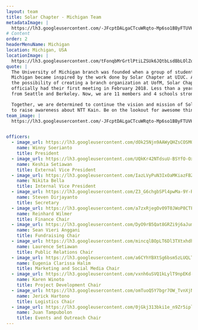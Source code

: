 ```yaml
---
layout: team
title: Solar Chapter - Michigan Team
metadataImage: |
  https://lh3.googleusercontent.com/-JFcptDALgaCTcuWRqto-Mp6so1BByFTUVHDuBxX751sgefWX8gFGpQjimwe9iNa6NzCLHRzG4eWonRtrhsU8WzEIDLn4DD25bOHSfcEXpe-snznQqdKBtMou4-cmXF6MT8DkeBAx1-AGQzLzmb_fKKCvR004WQ70saepzw3nOt20byRiBm-f_EP_PluIkOanWshIrvdGPq5X-7DIiywO-gg_kvH0ou0sRGSIADt64QyQs7rDksKt2Zb1_BTs2M8BiHydMWuQl7eKZI1hvTKHPylRIyeg1RWb5nMzdwgYa-wY2VU3Ex59pMjOokHXU4EBQivlCJyt1Gb7NVLM0LGqWOgMy_HmJVasxxTTEMH9EfK2KZOQcX5mpzy_8D4giDISr5tD_Fh3bUPPN9iRfHI0QbwGyCqsuApCqC-6LhmGYEeJ5HYabv_x2gF16nj0uC3JSKnnWUwixuRS0Jz2MreCRlgGTh9N4AJLZ5UAJdr96dppEdVPaUhejGJ7a2JXooU9T6n59yNHM0qh2BqTx1nH9-eqcXujqUsNi0Dxe3Kyeb4P8bdcbmusRcH0cs2eQHwzdcAXs7R8vRQJGMps-qtPmqXBb2eVh472bQu7eL1hF1PZrFuYfXYuR2fqhrcQXWyUvAe6vXH2GKVxEXqP9lNNC9K7h3pv-iSGGgNnz3S0z91Msb9jMkqisngaav5FQ=w3584-h2016-no
# Content
order: 2
headerMenuName: Michigan
location: Michigan, USA
locationImage: |
  https://lh3.googleusercontent.com/tFonqbMrGrtlPtiLZSUk6JQtbLsdBbLOlZqlfbjrSaglJN4FyFmAS81pS0xV2E9_gWXSeIbAuCrwQkSzqtogCAGiSXHOc7bJGT2vYJ92_-vgFHR0-HeCEmmw-8M5XBHh6YgIVqmvHvDCYZXyWRQYUmxv3Ju1h2AEgOf3EQ2yHVx2RQyx6_GssGd51AVAd4ToKfSMR-Xhx0AdeBldz90PeG383bDXpccCYcL6OBls0OQctFi8m1V02oDcRVeuFT9OCzig_ZnMqeUpF6yxUPyD87QNvX2Rap2r35ZMBRXQAYBLImNzOWJZcxmTUwgSJ6HhqHoQX_EoV-DlNkeAxEKVxV6iiTTxe-ymPjI9xId0LFzP6cUtQpDfNAgTfhqU-yXFCqItIr4OCvMQgR49itHsUPifvZjF0kG4KZeiVIU4ibvgr03SHRSw649lucCaNQXSk3rg8J5NJIsB3gY3lO56jR7BE4mW6J91gvdZ0SadzfdueH43U17d1GtMtVeOPL5fYhRx917thUuxWohQdm7AHsU6UP30liVH-EHN9XirYdmwqHpWZI3cCQ_W3dwd6XDRJKoWhPtw3RJYBFf4UjyCGlLOqIxOuSZG-wtfRk5QchGNv2BcbHpipJcseMPfsvuyHnLIPaIED6YHzVr0V_aolEzYYbc8WFCzbxjNwNmsZn_OV3hSUt3OBbyl8ND7ZQ=w874-h491-no
quote: |
  The University of Michigan branch was founded when a group of students at
  Michigan became inspired by the work done by Solar Chapter at UIUC. After reaching out and discussing
  the possibility of creating a branch organization at UofM, Solar Chapter at the University of Michigan
  officially had their first meeting in February 2018. Less than a year later, we are joined by members
  from Seattle and Berkeley. Now, we are 11 members and 4 schools strong!

  Together, we are determined to continue the vision and mission of Solar Chapter by expanding their good work. We are proud to announce our current project, Makna, which is an initiative
  to raise awareness about NTT Kain. Be on the lookout for awesome things we have in store!
team_image: |
  https://lh3.googleusercontent.com/-JFcptDALgaCTcuWRqto-Mp6so1BByFTUVHDuBxX751sgefWX8gFGpQjimwe9iNa6NzCLHRzG4eWonRtrhsU8WzEIDLn4DD25bOHSfcEXpe-snznQqdKBtMou4-cmXF6MT8DkeBAx1-AGQzLzmb_fKKCvR004WQ70saepzw3nOt20byRiBm-f_EP_PluIkOanWshIrvdGPq5X-7DIiywO-gg_kvH0ou0sRGSIADt64QyQs7rDksKt2Zb1_BTs2M8BiHydMWuQl7eKZI1hvTKHPylRIyeg1RWb5nMzdwgYa-wY2VU3Ex59pMjOokHXU4EBQivlCJyt1Gb7NVLM0LGqWOgMy_HmJVasxxTTEMH9EfK2KZOQcX5mpzy_8D4giDISr5tD_Fh3bUPPN9iRfHI0QbwGyCqsuApCqC-6LhmGYEeJ5HYabv_x2gF16nj0uC3JSKnnWUwixuRS0Jz2MreCRlgGTh9N4AJLZ5UAJdr96dppEdVPaUhejGJ7a2JXooU9T6n59yNHM0qh2BqTx1nH9-eqcXujqUsNi0Dxe3Kyeb4P8bdcbmusRcH0cs2eQHwzdcAXs7R8vRQJGMps-qtPmqXBb2eVh472bQu7eL1hF1PZrFuYfXYuR2fqhrcQXWyUvAe6vXH2GKVxEXqP9lNNC9K7h3pv-iSGGgNnz3S0z91Msb9jMkqisngaav5FQ=w3584-h2016-no


officers:
  - image_url: https://lh3.googleusercontent.com/dOk25Njn9AAWyQHZsCOSMObBNTYT6JOjOOy4X_8Tje6JOi8hUDTiCEvKI1FWu1iXnH0Qi4PYJ_mNgXNcBadpz3hJLocR2CjFApuYCPrm-K81FXs0_h-vdmRnXHGjtD1CGmpL-Tjk0h4gxlJQrMbP3gwfoCUXoP61_upu_EwBXsWthdua3dXOSdRauv3C1VOVRHuIafvXCARywSHdHAjZmTPJndgmEKrB_uKznKGV9auZs8VcnpDTOFE1RetSRWxksQlEXE9ho_zkHege7nsGOmPgOhMnC3vLOaY6w82aF6U0zkYfvc02PHWrP7Z29Z3MGYqg8m7uNNQheoNeaG78mUmHZCOvbWswUEJnikA00senfW3kEIDUR7mfWSdJBHyRcSpW-ubWtS0s8girSlC0v545wVvqs_tWDWtkMc3hIexlBF-GDrFhad1pHnhyCvhrSbkM_TnXiiRc6J1XYby0SmTjxmJ5XJZXr34nTKuq5N8pAWKjATa7UzYjt8Wk9Gq7LqO5kNHB-jx8efY7g15-kgrM1W6TiL9y14KEwstHhgG2a6O8ces7hw6BLdlqu3c28M4PnbdxRSfSwlFaPUHct-QDuCgpKjqWcC1fLTX-KumBIWrqnsZ-SCkF231jA35cLAmCwOOfVm6wDr7XeJB_2vTjo6M4fTklsX00Jr-m84gTZAmLswzkzqrXDuKcbQ=w1346-h2018-no
    name: Winny Soerianto
    title: President
  - image_url: https://lh3.googleusercontent.com/UQkKr42NTdsuU-BSYfO-OxbELblPznaAVyCf5CJ6J7qiURwixtgPO4g8B1wj-nZzSeIn4-_Fz8SZ94nB00Extj90sGRvs0N1b41GfNhpk-SuQxaONH7NO-AEx1flOwg77_UBWzjjwWOuVOjm5fLxOKcV4AAKvF2cwlK1SYQSGJs7M9rE08QxUQj-sBV1-Xh0TUuz3HrhzxorKBKlrX369Ec_7SWvF_RFWROQL5rK59LeXPncwANHONLJIbeHco_TBgAxeV-x9lykO9KUQ3gF2B0Oxmici2s7Zvj4YIZi3dmeEySrVTzoyJgfX92ru88S2NClG06d5M_O2bUIanbB4p6dJpYTb1nzm64i-iBF8-4GQdp2Kcj7wzf5dwPZd0NsEdkhnYLQJIIz-rO3F_i1xGUvPOkOX-b_qGv8dW48UfaB6ltvl4R5WT3Cjr7ixt8B3j65RZK_F3QqmB2Y2b8pbl-GwcKr8Gk_-WKXzTKyVlTcmuMnsi7jONUMB8rxNFfdEjXOOS3k3mbeerVAsvLO4hfptfpA7QYuQSBMi954_uTqx9giKUkEYp4ruHL0lh-xdDY_C1JJBNTIrPcF1uFf747bkuXMfyBk5IjR7oBdSmNjUceCdsz0-IerLL2r2LCGN3vWeHrHc3IQFs3JZolUJXBRRnCojAqdKmd4ddYANoM-I196sVKVNqrEQG3kJA=w1346-h2018-no
    name: Keshia Setiawan
    title: External Vice President
  - image_url: https://lh3.googleusercontent.com/IazLVyPuN3IxOaMKiazFBZJWAIWIHVRoPeMZ11hXMxW8m_z88KDk9uZw_NL--pqOOcfE-wwKwBSRyIToPlVlLNqSS-FxHc9PaW6BJwxqbuuXiyEHfH9iiLH-14OWsFQzhLxjjVagXXPc-cyaMJDIxww0K-AuBavV7CMJiTiwOJ0l1KdMx1vRHxi2U8wM_t8FMBCjdKssbZ5wKAiJcGjA9HuY9rRLikZz7pc3wghKxwf5CZUTJQujkTI1AWudxwzVCgNxYHZSmfoDo1mASncU0FwFFX_tWsobi4qA-15RExU758hLX35APkWoc6L5bj28MRKySqv3_Dz6JssBZrI3n-dXJr6mFIRzWAHSyHub6on8JpetwrVwr8nok_rj3Bzxl5xvjFP137cLTgiE2SLSl1ePeBXVrmljcpRowoYAePe60RKhsqunmN0FRbXPn1mGiPwrZLGamLN65l7t2-ixWJQk5Iy8K2i7nCswlGu0n3hi4lW3fdrT5zKl_Qd2_WXW8s7i0C7KB7qTD17Q8V8smZ-4v8NAHmaGqwee7bwcJdbX6sfGgTNCa0fWVm6wiIt3Sb3vxvDHep7oofGJtM_URgPqoyUZvf89WLqMA5voObXa6wj_LryUbKCjSSADxezb0TuKYyUyBB9SBo1HfcQqmmRQwoW7DMKwUuSpHKYuyb9rNOVBJ0_xs-n6UAwCQw=w1346-h2018-no
    name: Nikita Bella
    title: Internal Vice President
  - image_url: https://lh3.googleusercontent.com/Z3_G6chgbSPl4pwMa-9Y-RCGzIvPumiD86AzAkIx38XirGthAqm1Ej-K3v6vIMCPwilPDeUPgFh362pFmdfZD4v7J-pAts_b8H2vhm9H_mxQejD6G9e_xgXyqqB3SwQHRonS1sdaB4zxBkazOxHpO88WGPPVf0_mzi2FaQ5CnhHaNGfs006VykfXrpCKPZkVTpwLkb2eJo_MTVg-ZA9KEKVPHBCjg4-5qy71G6KHg0aSm0qhOkCzGnj89fQXz49-_EkqiVo8N7eDhXQpUdzBqQSccB9Yv8rVxn3jM3xsWVXNmv7CHe3gw4R1bm-VvNqkfVJiGnVSfNvXnhsfryzA8u85byyVfCMU3YBMqX8BLfrjILF78ZWUjtNFPSh2WDJ0SPnn-r8Qx3NxdRQEgMXQ9d5wDUIOTNA0wdzfdNqe0Z7Y5ohVYIsmgVlktAhdr0BTbZxAae3TfTihhUTKhRQr1v0Wf6ePtPBT4wv0calA42dw3ue5hjwcn-B4lGe-6KDtV2KpLaSPjltniPcyYHmE9vSVj73F9epMvNBOV3jGaBm30TkbMw6Mv2fFcT0h47W26P2eP9XuzTpx0QXZzNRliFUv6ZiRUFQfmpQO8FTwx697WIJ6dWaNG2fWEfBxk2iEOHVxkLZ4NAEgeqbeDo59_NHgVTa7A2F6JD6ynEsdjCUbazR-x_dKPltoe44Yag=w1346-h2018-no
    name: Steven Dirjayanto
    title: Secretary
  - image_url: https://lh3.googleusercontent.com/a7zxRjegOv09T0JWoP8CTF2agVKOvxhURioGzx--HfltmOlCtqdm9S6qECjcLnSWS8jBvYEroeHe46UqaA24OblFjNZdz0sh-XwsvnDjFURmdkIZEhn_dX_CalqWGOibw4XH4NLh9RK0axgd5TK4a9OdnT1dFRIi9O5lG-UNgLYqBEhQDqcxajwzgh6w3AJd7R36E7V3-HR02RsZP4BvLJ79c_PbOoLYWeYtc-VrWnQ6XU7oYXappiS5sVfsXRN18ARwjaVU_w1_Hd6HA_sjUk9C6gViHXsnr35ck9kzVDT4zeYF6_1BxJgGpPk8GAyTNsRkskWmZM2l99vASAbJ5KKA22MuGx9kSAHlGz8lRuqj96NgH4PQcGajBxM17kmV49C6RVUC_HSONiAUdlEYqManTaabDhaO3iV2bi0yyupolOAfLG_30wanZMyKK8g9H6GOYSEh4XA2vxGICpYJHYwqy0TsfBlt94W29So2FDb6YMwCXAHrKpqk0ZanwLxXXEa9_YU0yf3UiRaT9-lOSlDT2Z2Dj9T6F2h4uY3siyJ8HODrnx96FaZ1wNK5LiVQaBAYLLNzswnojPcBdG60RZfCw5j1q79w1aMdjEyaXJqyoerwxtSOpoZ0YO7RbRHCkr_NATypKEAE0GuZVaxWhKs1LgM1g1osqtgGVZ_eQFONsJh1s0s6sla7x-c0Ew=w1346-h2018-no
    name: Reinhard Wilmer
    title: Finance Chair
  - image_url: https://lh3.googleusercontent.com/DyO9rB5Qat8GRZi9j6aJumcTbPtneP3iO-Nk1mvaz9U1fbZl_8JGkLZP39sYfoeIb3pL3CEGalW8iAuvjR-_sy0TLXB7GSpMkTpr_p8LMg5XPb1ArlDb4WjhwvU7sMgW2ifiiHCBSym8_7OZeSaSMkMO0X71D-RNb5vrtf9H76vcAiKL_F6G4ieVgSr_3wD7cSXWSwjA3ahISSqiUWp4oCLpMUqDmgKnk-nfctKpIyjZ58PNAhVCPHcbDNhIjTFF1tU-H1FF2bD9BlH5-5AO_KH7BEQ9adrO87W1WStUG_kBHvZ9fkSCz5cl0HOFNiNoXSXiLVQ_G9-_IsQ9XkIdFEvcZnUaOyt0gSB0ECN25CPYrMxGZ1c06XL_9FofAU8qYjOwhe8ezxRZ4aZD_pGT5CYW9QBa03Ej7LHqD9U-0gljGnQtPLasXnQLA5FQeShFWcvWU89fCVMjVmaEH2zeamxs2FnZAuoapnHcCTHBGPVxrfZ8zwsxdi45thW5qPk4eG96amx8OngrL4fFW85K1811m7mxUr8lrfmlTcNrkWnx9EDqizBDD-VlxbtNzc82OZBMQr6kvtpOriu92jrhRD2SoYdb4exCgl8z-hrpAcp2y4mhA0sXX0qRxzStUsO37AqDtg9GZ6cV39BvsYdRAgxni-sV-xd15jY4oyUI80w7cNUaNVd2e67LB3CEAQ=w1346-h2018-no
    name: Sean Vieri Anggani
    title: Fundraising Chair
  - image_url: https://lh3.googleusercontent.com/mincqlBOpLT6Dl3TXtxhdhQ_EcAURICGj3tlHXkAxRBBHEdkjzkW4U084ZvKFbzj9JnFBq5aKgOajUdtonkDU2SXPqDgMUFSGPB4reI0hO06L5iL70KB9B5nzo_u--qis0gOqdCEUCTeU46rY8Qlh7Y5OIEuRNV8QV48AX3uRWIyF4Q7obGUK0RLWauc2EVr1lXhsHOdmjTHiSVZEyhXHzLjnZaMHuaiqtgke4mYX-FiQn60JM3SiXdRhMvnipkznEnztkm1V15xhbDfMEmBOfL0Zi_CpHxLnYwl7e76yV_AHilMt-IOnmRlAEM6FmmfbiJVDPL-HNZRdawpz2rnTG_YfuU15__U2j_FgrUkVFl3iov9LZMGOQI6AfX7H4FS-V6Qwp9pnTThBBwKgEChM8-x6owN3ZOW7z4tYLt2YPgPWAKLBRyZTySYVuNmXBwVVaZO-3SdEZIjAvj7_QZTSJ1fF08GnYuA3hsotfTpLpaD86GwjOcTQkYKH154Nm6PYoePnsi2aMTgc8HE32MzGJdf0ME3-mf3L4BR5IdJP1zP0wNrj9STVlOGf4M_Snbd94VF561duDfuanXOOGKea0lhpAM6Ljm535hG-Ie7DUqdNL-5H2dLv6pmAWvmaw7EDTqcLS4spDDqzqFTf6t7n22vka5yWJN2djGySg2j2RXImj5HJRZVmw66fe234A=w1346-h2018-no
    name: Laurence Setiawan
    title: Public Relations Chair
  - image_url: https://lh3.googleusercontent.com/a6CYhYBXtSg6bsm5zLUQLTtnzLsyM2ydrq89kzdOzY2OcxS3TSQ-esobZXL7JNVU_YpKZRQyErse5nSaAZ3F2MIKxiLpmI53eCaXl9m-SUmdPoLVXLskDtKAZk_JLInEGgPvJ5_I0oPiHDT4RrgxpymEU3kYPHscRTuryoeslWeneNSDfRI7_Os05JU1TqWXJufHxdzHcXzWjPGqHXXL0gKBtumDLmyflsw2DM_HJNtItm2u1aO0nRSFUD_RsNlRlloj6fRl--8N7JyxFHPI7rkFQVO-zM6B5N3Fl7CReJUsIB6ilcPKl2IGghUFNHbQ3f41y2Vt4CjHeCJfFYLNDW5m1k8YuMo5f3KdEZiHrkM3pDrih1_zqsMwoIJGN-s-lTFXzvcSt9QvfDZ4cd44MqV89VoLiz1gf8VdE3vJafJzuomQTtmFoC0gXtbQEhhj9YqZWjMTNA6mH-GPwFkLH5faxrj4YzZux5CPXSzjbbdIx3Ax9jOEWn1tsvRoJB7njrCYMPYsCkLdrhc9EIUO2nEgBAxueLdmvlcIFbJWh-FAf7H0zHcyw58Erc1yiZFSsIAxxXXRqrlcbn5YPimAG1-3keo8_M6nota0k-kJ0oO7v1iC3ftCGDh_VwtVE4FoLR90vUVkWJ1LgcJSfN_DYJLBnhee0vsGEziS8ejsNtLMu_8AhRe2jT-wbURYYg=w1346-h2020-no
    name: Eugenia Clarissa Halim
    title: Marketing and Social Media Chair
  - image_url: https://lh3.googleusercontent.com/vxnh6uSVQ1kLylT9npEKd-XWOexQfmB0_q2DBszW8n9jcLOB4ptSxEM6_JbrAzJ3k-nBNSf2G4W-fjySni2srLZmgljfSNMQNA25u-yywGhakpo5L_jb5WlhfEIEfEI9w9ieE9n0QM6GkvOCU4BGvf7uI8lHfxwmJ7aAH6A7lqQz_ZGP7ChbJ-sO6wXJCqGL6grBzMixrG2oEGD25Uf-dALh-4Tiwyj9AehZ_TzIQdNX-0zZuvmwfE2OM0z_itNIk9t0IPmikYDwhnDqIGmZ2Em6Oa5y8dkDck4HH8vYTYy9237EaPKWLvNzjuo8lavoLzZDcV-gv-zWKzmQEI4HVTYhM715dTj3n8KzgSHFi_3a54nNCb0ZxX9UfQ36ObjOYmvPlOI40zyXCHsX-Xpe0kTyNBwu-S1dqhQUN0ifwzVa86KhEsBc-hDA8QiPq7PbOkgHYRgC613riFoAiafOCqncKq2qtaqKCYTNRZtMwblvt9an6JB5WLoyKsyE7jua6LBZ4DX7MiRlcxFPoysQ0Po7B0rA1GJ17cXv6zXAWzgbSmZLcuDEPgWVEGGBxSJ4SodJM79Cfbec8IE83g8kxEDqgehhzDosGzizlOZ5-aafgASEtx9EtUEEqvI-Wb1Zp5CTrfLOmeFrTcF0O68PftXtyRqAdEImt_1ya-Oslf5KWmzs0rILw8Wo4ta4hg=w1346-h2018-no
    name: Karen Winoto
    title: Project Development Chair
  - image_url: https://lh3.googleusercontent.com/omTuoQ5Y7bgr7OW_TvnXjNNmtN0iWpcPJSjtTjb8EJMl2Sz0ZMr_bj8CBkr8ffHa-uvVadI0FYlF35Vb_68zH0LbPISY6ufUvjSBj3002QFqE5HJl6XTyTt3j5J3PZ_6BT3RdeAGfyNVZWXtCrHTmqFbVTKHkvMNHbKHYn82P3DKgcxiqryCezz9M2IJ_UJ1j14nD4HihOPi33DAhraeVRWN-j4i6_MDosHovn9jRITNQpF6AA90COLrOnxe3WcJ4NiPTu199yXjEe6a5KchNSsbPNy-2flAm7uxuapeAmZnIMJF9blz8uCchKPYN1Lw9tWGqicthW-T9IcZ5DVvqMyY_LnyFgZJHYr0NABD7Z73lJjD0apkUr-ijlNzdGCrp7Dc98qTUlMVb4oMr6QHfq_Gqwuky0Ex-3QtW4P66_Zo2S0IRaCdCvvZpQUqqLv7-pUvIjzdnGVORobdFxiqJmMuHLmNZcpNnuTINdoWZI8jDAfXgIrbaL0s2f-Ing4m6E_RmLzSN-REk1xfoO0hcyO1I1WI-QSe1u-WBkkR0gwK4pzlkvF3grF21wi59xQgtH9oymnvPiL5v2V108X_4H5QYjTy6qRF6WZg0YQMHhPqnfbWhQ99sa_5S3uXbvPBYS2_-leIabny9MvYDmBeI2rIA61NwMpqEY9OoaVZrnsV6lXsbgEksdPy5kT3zw=w1346-h2018-no
    name: Jerick Hartono
    title: Logistics Chair
  - image_url: https://lh3.googleusercontent.com/0jGkj313bki1e_n9Zr5iplxe16ceuSTzXKjyfQSenBQuMUDcVf2f5UkAkJw4XFWHhbPs4wYHI-H8PolUmQMqkyJrFBr6Aouxh5qcO7LsmOB5yI5CVd4J6fxt-A-yHSjpsEsDnE0smmCz3eizW2vuSdG7_GJ12plOM51zVKCBArcR5l6GLZ0SHxrSzZvx_K5biHhUsDACwbhfA7c_udl3E7uEUtjnDa3HDcnCERQNz_ZsXJEZJ86_w5eeUi1QroQ22QmBraUKvinLkS3WhyAi-w38owuRfJAighWj2i0So5L5RDFGQW4okkV07Nnxw55tmjtr2zNw0A0qb_rOLbM_zNJ4a_Ofd_a2tnJZf4qS_DRKzJ9mtK9QiJAmoCAEcfjZtmUBJrDcfUoB-Ag3tFeCKKHwUWrASzadvKwLxj_9QDzA5TieHE8Tl6gtAaki1QHUCug-zfIWKghQ0XEvHx3FRYwLQPIBxzV-uaFim7H5BNP11BW1f_yvqLlHkL6fZ9LCB91N1HmdUdcRsCTLF5qwi3wE90g9jJPQ5HaRHDu-1Ka-iwgg4L-l1roS1K0eGU8_t_dYRc-2KVGriDX07jIwTGhs8wIVCyTk1QVBQxKApjM2G0-UIlhroilOZ5sUuBRVOrnqD2BgASryLQb9-DLfoCNrVQc2qtY3RspMc2YUSfcj9_GLa8CNdLR4HNgtAg=w1346-h2018-no
    name: Juan Tampubolon
    title: Events and Outreach Chair
---
```

